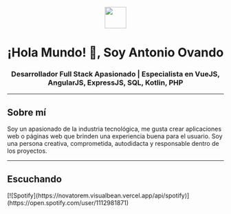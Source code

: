 <p align="center"><picture align="center"><img align="center" src = "https://github.com/7oSkaaa/7oSkaaa/blob/main/Images/about_me.gif?raw=true" width = 50px></picture></p>
<h1 align="center">¡Hola Mundo! 👋, Soy Antonio Ovando</h1>
<h3 align="center">Desarrollador Full Stack Apasionado | Especialista en VueJS, AngularJS, ExpressJS, SQL, Kotlin, PHP</h3>

---

<h2 align="left" font-weight="bold">Sobre mí</h2>  
Soy un apasionado de la industria tecnológica, me gusta crear aplicaciones web o páginas web que brinden una experiencia buena para el usuario. Soy una persona creativa, comprometida, autodidacta y responsable dentro de los proyectos.
<br>

---

<h2 align="left" font-weight="bold">Escuchando</h2>  
[![Spotify](https://novatorem.visualbean.vercel.app/api/spotify)](https://open.spotify.com/user/1112981871)

[//]: <> (The `&nbsp;` is to have Aphelion take up more space)
